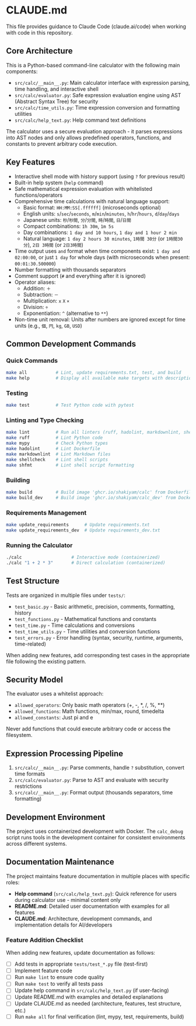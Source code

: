 # CLAUDE.md

This file provides guidance to Claude Code (claude.ai/code) when working with code in this repository.

## Core Architecture

This is a Python-based command-line calculator with the following main components:

- `src/calc/__main__.py`: Main calculator interface with expression parsing, time handling, and interactive shell
- `src/calc/evaluator.py`: Safe expression evaluation engine using AST (Abstract Syntax Tree) for security
- `src/calc/time_utils.py`: Time expression conversion and formatting utilities
- `src/calc/help_text.py`: Help command text definitions

The calculator uses a secure evaluation approach - it parses expressions into AST nodes and only allows predefined operators, functions, and constants to prevent arbitrary code execution.

## Key Features

- Interactive shell mode with history support (using `?` for previous result)
- Built-in help system (`help` command)
- Safe mathematical expression evaluation with whitelisted functions/operators
- Comprehensive time calculations with natural language support:
  - Basic format: `HH:MM:SS[.ffffff]` (microseconds optional)
  - English units: `s`/`sec`/`seconds`, `m`/`min`/`minutes`, `h`/`hr`/`hours`, `d`/`day`/`days`
  - Japanese units: `秒`/`秒間`, `分`/`分間`, `時`/`時間`, `日`/`日間`
  - Compact combinations: `1h 30m`, `1m 5s`
  - Day combinations: `1 day and 10 hours`, `1 day and 1 hour 2 min`
  - Natural language: `1 day 2 hours 30 minutes`, `1時間 30分` (or `1時間30分`), `2日 3時間` (or `2日3時間`)
- Time output uses `and` format when time components exist: `1 day and 02:00:00`, or just `1 day` for whole days (with microseconds when present: `00:01:30.500000`)
- Number formatting with thousands separators
- Comment support (`#` and everything after it is ignored)
- Operator aliases:
  - Addition: `＋`
  - Subtraction: `－`
  - Multiplication: `x` `X` `×`
  - Division: `÷`
  - Exponentiation: `^` (alternative to `**`)
- Non-time unit removal: Units after numbers are ignored except for time units (e.g., `個`, `円`, `kg`, `GB`, `USD`)

## Common Development Commands

### Quick Commands

```bash
make all           # Lint, update requirements.txt, test, and build
make help          # Display all available make targets with descriptions
```

### Testing

```bash
make test          # Test Python code with pytest
```

### Linting and Type Checking

```bash
make lint          # Run all linters (ruff, hadolint, markdownlint, shellcheck, shfmt)
make ruff          # Lint Python code
make mypy          # Check Python types
make hadolint      # Lint Dockerfile
make markdownlint  # Lint Markdown files
make shellcheck    # Lint shell scripts
make shfmt         # Lint shell script formatting
```

### Building

```bash
make build         # Build image 'ghcr.io/shakiyam/calc' from Dockerfile
make build_dev     # Build image 'ghcr.io/shakiyam/calc_dev' from Dockerfile.dev
```

### Requirements Management

```bash
make update_requirements      # Update requirements.txt
make update_requirements_dev  # Update requirements_dev.txt
```

### Running the Calculator

```bash
./calc                   # Interactive mode (containerized)
./calc "1 + 2 * 3"       # Direct calculation (containerized)
```

## Test Structure

Tests are organized in multiple files under `tests/`:

- `test_basic.py` - Basic arithmetic, precision, comments, formatting, history
- `test_functions.py` - Mathematical functions and constants
- `test_time.py` - Time calculations and conversions
- `test_time_utils.py` - Time utilities and conversion functions
- `test_errors.py` - Error handling (syntax, security, runtime, arguments, time-related)

When adding new features, add corresponding test cases in the appropriate file following the existing pattern.

## Security Model

The evaluator uses a whitelist approach:

- `allowed_operators`: Only basic math operators (+, -, *, /, %, **)
- `allowed_functions`: Math functions, min/max, round, timedelta
- `allowed_constants`: Just pi and e

Never add functions that could execute arbitrary code or access the filesystem.

## Expression Processing Pipeline

1. `src/calc/__main__.py`: Parse comments, handle `?` substitution, convert time formats
2. `src/calc/evaluator.py`: Parse to AST and evaluate with security restrictions
3. `src/calc/__main__.py`: Format output (thousands separators, time formatting)

## Development Environment

The project uses containerized development with Docker. The `calc_debug` script runs tools in the development container for consistent environments across different systems.

## Documentation Maintenance

The project maintains feature documentation in multiple places with specific roles:

- **Help command** (`src/calc/help_text.py`): Quick reference for users during calculator use - minimal content only
- **README.md**: Detailed user documentation with examples for all features
- **CLAUDE.md**: Architecture, development commands, and implementation details for AI/developers

### Feature Addition Checklist

When adding new features, update documentation as follows:

- [ ] Add tests in appropriate `tests/test_*.py` file (test-first)
- [ ] Implement feature code
- [ ] Run `make lint` to ensure code quality
- [ ] Run `make test` to verify all tests pass
- [ ] Update help command in `src/calc/help_text.py` (if user-facing)
- [ ] Update README.md with examples and detailed explanations
- [ ] Update CLAUDE.md as needed (architecture, features, test structure, etc.)
- [ ] Run `make all` for final verification (lint, mypy, test, requirements, build)
